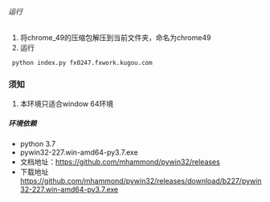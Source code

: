 
###### 运行
1. 将chrome_49的压缩包解压到当前文件夹，命名为chrome49
2. 运行
```
 python index.py fx0247.fxwork.kugou.com
```
### 须知
1. 本环境只适合window 64环境

##### 环境依赖
* python 3.7
* pywin32-227.win-amd64-py3.7.exe
* 文档地址：https://github.com/mhammond/pywin32/releases
* 下载地址 https://github.com/mhammond/pywin32/releases/download/b227/pywin32-227.win-amd64-py3.7.exe